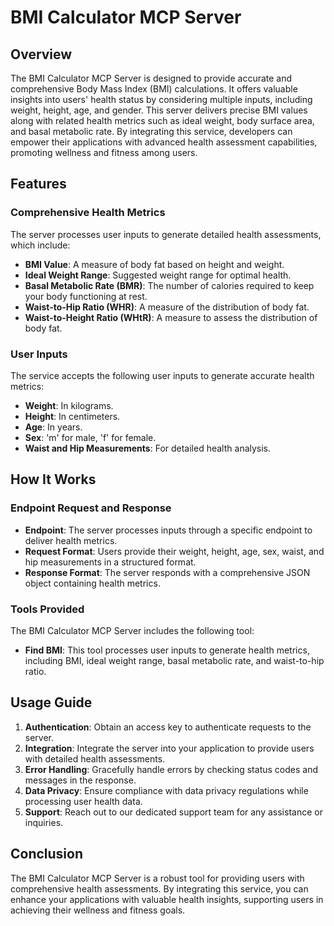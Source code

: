 # BMI Calculator MCP Server

## Overview

The BMI Calculator MCP Server is designed to provide accurate and comprehensive Body Mass Index (BMI) calculations. It offers valuable insights into users' health status by considering multiple inputs, including weight, height, age, and gender. This server delivers precise BMI values along with related health metrics such as ideal weight, body surface area, and basal metabolic rate. By integrating this service, developers can empower their applications with advanced health assessment capabilities, promoting wellness and fitness among users.

## Features

### Comprehensive Health Metrics

The server processes user inputs to generate detailed health assessments, which include:

- **BMI Value**: A measure of body fat based on height and weight.
- **Ideal Weight Range**: Suggested weight range for optimal health.
- **Basal Metabolic Rate (BMR)**: The number of calories required to keep your body functioning at rest.
- **Waist-to-Hip Ratio (WHR)**: A measure of the distribution of body fat.
- **Waist-to-Height Ratio (WHtR)**: A measure to assess the distribution of body fat.

### User Inputs

The service accepts the following user inputs to generate accurate health metrics:

- **Weight**: In kilograms.
- **Height**: In centimeters.
- **Age**: In years.
- **Sex**: 'm' for male, 'f' for female.
- **Waist and Hip Measurements**: For detailed health analysis.

## How It Works

### Endpoint Request and Response

- **Endpoint**: The server processes inputs through a specific endpoint to deliver health metrics.
- **Request Format**: Users provide their weight, height, age, sex, waist, and hip measurements in a structured format.
- **Response Format**: The server responds with a comprehensive JSON object containing health metrics.

### Tools Provided

The BMI Calculator MCP Server includes the following tool:

- **Find BMI**: This tool processes user inputs to generate health metrics, including BMI, ideal weight range, basal metabolic rate, and waist-to-hip ratio.

## Usage Guide

1. **Authentication**: Obtain an access key to authenticate requests to the server.
2. **Integration**: Integrate the server into your application to provide users with detailed health assessments.
3. **Error Handling**: Gracefully handle errors by checking status codes and messages in the response.
4. **Data Privacy**: Ensure compliance with data privacy regulations while processing user health data.
5. **Support**: Reach out to our dedicated support team for any assistance or inquiries.

## Conclusion

The BMI Calculator MCP Server is a robust tool for providing users with comprehensive health assessments. By integrating this service, you can enhance your applications with valuable health insights, supporting users in achieving their wellness and fitness goals.
